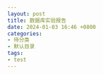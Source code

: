 ```yaml
---
layout: post
title: 数据库实验报告
date: 2024-01-03 16:46 +0800
categories:
- 待分类
- 默认目录
tags:
- test
---
```

